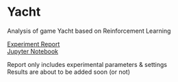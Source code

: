 # Yacht
Analysis of game Yacht based on Reinforcement Learning

[Experiment Report](https://github.com/jangsus1/Yacht/blob/main/Yacht.pdf)  
[Jupyter Notebook](https://github.com/jangsus1/Yacht/blob/main/Yacht.ipynb)  

Report only includes experimental parameters & settings   
Results are about to be added soon (or not) 
